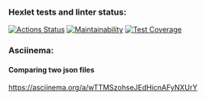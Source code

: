 ### Hexlet tests and linter status:
[![Actions Status](https://github.com/Holedesu/java-project-71/actions/workflows/hexlet-check.yml/badge.svg)](https://github.com/Holedesu/java-project-71/actions)
[![Maintainability](https://api.codeclimate.com/v1/badges/7744d985bc0b8a582a09/maintainability)](https://codeclimate.com/github/Holedesu/java-project-71/maintainability)
[![Test Coverage](https://api.codeclimate.com/v1/badges/7744d985bc0b8a582a09/test_coverage)](https://codeclimate.com/github/Holedesu/java-project-71/test_coverage)
### Asciinema:
#### Comparing two json files
https://asciinema.org/a/wTTMSzohseJEdHicnAFyNXUrY